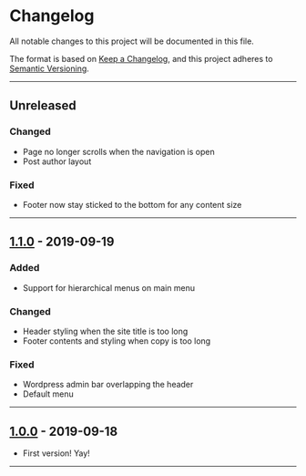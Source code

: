 # Changelog
All notable changes to this project will be documented in this file.

The format is based on [Keep a Changelog](https://keepachangelog.com/en/1.0.0/),
and this project adheres to [Semantic Versioning](https://semver.org/spec/v2.0.0.html).

---

## Unreleased
### Changed
- Page no longer scrolls when the navigation is open
- Post author layout

### Fixed
- Footer now stay sticked to the bottom for any content size

---

## [1.1.0] - 2019-09-19
### Added
- Support for hierarchical menus on main menu

### Changed
- Header styling when the site title is too long
- Footer contents and styling when copy is too long

### Fixed
- Wordpress admin bar overlapping the header
- Default menu

---

## [1.0.0] - 2019-09-18
- First version! Yay!

---

[Unreleased]: https://github.com/ramonkcom/zenwriter/compare/v1.1.0...HEAD
[1.1.0]: https://github.com/ramonkcom/zenwriter/compare/v1.0.0...v1.1.0
[1.0.0]: https://github.com/ramonkcom/zenwriter/releases/tag/v1.0.0